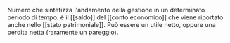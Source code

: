 Numero che sintetizza l'andamento della gestione in un determinato periodo di tempo. è il [[saldo]] del [[conto economico]] che viene riportato anche nello [[stato patrimoniale]]. Può essere un utile netto, oppure una perdita netta (raramente un pareggio).